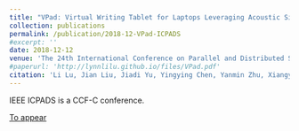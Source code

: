 ```yaml
---
title: "VPad: Virtual Writing Tablet for Laptops Leveraging Acoustic Signals"
collection: publications
permalink: /publication/2018-12-VPad-ICPADS
#excerpt: ''
date: 2018-12-12
venue: 'The 24th International Conference on Parallel and Distributed Systems (IEEE ICPADS 2018)'
#paperurl: 'http://lynnlilu.github.io/files/VPad.pdf'
citation: 'Li Lu, Jian Liu, Jiadi Yu, Yingying Chen, Yanmin Zhu, Xiangyu Xu, Minglu Li. (2018). &quot; VPad: Virtual Writing Tablet for Laptops Leveraging Acoustic Signals.&quot; <i>IEEE ICPADS 2018</i>.'
---
```


IEEE ICPADS is a CCF-C conference.

[To appear](http://lynnlilu.github.io/files/VPad.pdf)

